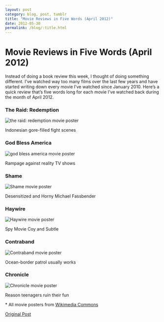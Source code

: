 ```yaml
---
layout: post
category: blog, post, tumblr
title: "Movie Reviews in Five Words (April 2012)"
date: 2012-05-30
permalink: /blog/:title.html
---
```


# Movie Reviews in Five Words (April 2012)

Instead of doing a book review this week, I thought of doing something different. I’ve watched way too many films over the last few years and have started writing down every movie I’ve watched since January 2010. Here’s a quick review that’s five words long for each movie I’ve watched back during the month of April 2012.

### The Raid: Redemption

![the raid: redemption movie poster](http://upload.wikimedia.org/wikipedia/en/thumb/6/6b/The_Raid_Redemption.jpg/215px-The_Raid_Redemption.jpg)

Indonesian gore-filled fight scenes

### God Bless America

![god bless america movie poster](http://upload.wikimedia.org/wikipedia/en/thumb/9/9f/God_bless_america_ver2.jpg/220px-God_bless_america_ver2.jpg)

Rampage against reality TV shows

### Shame

![Shame movie poster](http://upload.wikimedia.org/wikipedia/en/thumb/3/3b/Shame2011Poster.jpg/220px-Shame2011Poster.jpg)

Desensitized and Horny Michael Fassbender  

### Haywire

![Haywire movie poster](http://upload.wikimedia.org/wikipedia/en/thumb/4/49/Haywire_Poster.jpg/220px-Haywire_Poster.jpg)

Spy Movie Coy and Subtle

### Contraband

![Contraband movie poster](http://upload.wikimedia.org/wikipedia/en/thumb/a/ac/Contraband2012Poster.jpg/220px-Contraband2012Poster.jpg)

Ocean-border patrol usually works

### Chronicle

![Chronicle movie poster](http://upload.wikimedia.org/wikipedia/en/thumb/f/f9/Chronicle_Film_Poster.jpg/220px-Chronicle_Film_Poster.jpg)

Reason teenagers ruin their fun

\* All movie posters from [Wikimedia Commons](https://commons.wikimedia.org/wiki/Main_Page)

[Original Post](http://jermspeaks.com/post/24068963404/movie-reviews-in-five-words-april-2012)
